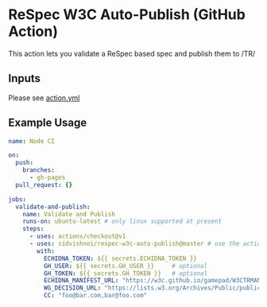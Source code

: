 # ReSpec W3C Auto-Publish (GitHub Action)

This action lets you validate a ReSpec based spec and publish them to /TR/

## Inputs

Please see [action.yml](action.yml)

## Example Usage

``` yaml
name: Node CI

on:
  push:
    branches:
      - gh-pages
  pull_request: {}

jobs:
  validate-and-publish:
    name: Validate and Publish
    runs-on: ubuntu-latest # only linux supported at present
    steps:
      - uses: actions/checkout@v1
      - uses: sidvishnoi/respec-w3c-auto-publish@master # use the action
        with:
          ECHIDNA_TOKEN: ${{ secrets.ECHIDNA_TOKEN }}
          GH_USER: ${{ secrets.GH_USER }}     # optional
          GH_TOKEN: ${{ secrets.GH_TOKEN }}   # optional
          ECHIDNA_MANIFEST_URL: "https://w3c.github.io/gamepad/W3CTRMANIFEST"
          WG_DECISION_URL: "https://lists.w3.org/Archives/Public/public-webapps/2014JulSep/0627.html"
          CC: "foo@bar.com,bar@foo.com"
```
